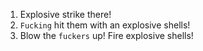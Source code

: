 1. Explosive strike there!
2. `Fucking` hit them with an explosive shells!
3. Blow the `fuckers` up! Fire explosive shells!